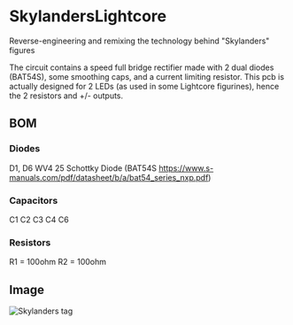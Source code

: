 # SkylandersLightcore
Reverse-engineering and remixing the technology behind "Skylanders" figures

The circuit contains a speed full bridge rectifier made with 2 dual diodes (BAT54S), some smoothing caps, and a current limiting resistor. 
This pcb is actually designed for 2 LEDs (as used in some Lightcore figurines), hence the 2 resistors and +/- outputs.


## BOM
### Diodes
D1, D6 WV4 25 Schottky Diode (BAT54S https://www.s-manuals.com/pdf/datasheet/b/a/bat54_series_nxp.pdf)
### Capacitors
C1
C2
C3
C4
C6
### Resistors
R1 = 100ohm
R2 = 100ohm

## Image
![Skylanders tag](https://github.com/playfultechnology/Skylanders/blob/master/Skylanders.png)
